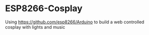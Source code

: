 # ESP8266-Cosplay
Using https://github.com/esp8266/Arduino to build a web controlled cosplay with lights and music
